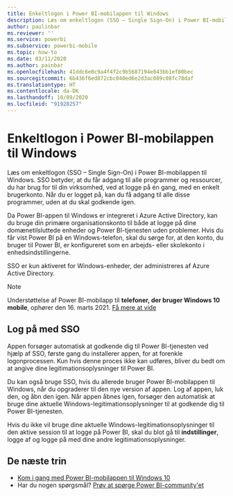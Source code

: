 ```yaml
---
title: Enkeltlogon i Power BI-mobilappen til Windows
description: Læs om enkeltlogon (SSO – Single Sign-On) i Power BI-mobilappen til Windows. SSO betyder, at du får adgang til alle programmer og ressourcer, du har brug for til din virksomhed, ved at logge på én gang, med en enkelt brugerkonto.
author: paulinbar
ms.reviewer: ''
ms.service: powerbi
ms.subservice: powerbi-mobile
ms.topic: how-to
ms.date: 03/11/2020
ms.author: painbar
ms.openlocfilehash: 41ddc6e0c9a4f4f2c9b5687194e043bb1ef80bec
ms.sourcegitcommit: 6b436f6ed872cbc040ed6e2d3ac089c08fc78daf
ms.translationtype: HT
ms.contentlocale: da-DK
ms.lasthandoff: 10/09/2020
ms.locfileid: "91928257"
---
```

# <a name="single-sign-on-in-the-power-bi-mobile-windows-app"></a>Enkeltlogon i Power BI-mobilappen til Windows

Læs om enkeltlogon (SSO – Single Sign-On) i Power BI-mobilappen til Windows. SSO betyder, at du får adgang til alle programmer og ressourcer, du har brug for til din virksomhed, ved at logge på én gang, med en enkelt brugerkonto. Når du er logget på, kan du få adgang til alle disse programmer, uden at du skal godkende igen. 

Da Power BI-appen til Windows er integreret i Azure Active Directory, kan du bruge din primære organisationskonto til både at logge på dine domænetilsluttede enheder og Power BI-tjenesten uden problemer. Hvis du får vist Power BI på en Windows-telefon, skal du sørge for, at den konto, du bruger til Power BI, er konfigureret som en arbejds- eller skolekonto i enhedsindstillingerne.  

SSO er kun aktiveret for Windows-enheder, der administreres af Azure Active Directory.

>[!NOTE]
>Understøttelse af Power BI-mobilapp til **telefoner, der bruger Windows 10 mobile**, ophører den 16. marts 2021. [Få mere at vide](/legal/powerbi/powerbi-mobile/power-bi-mobile-app-end-of-support-for-windows-phones)

## <a name="sign-in-with-sso"></a>Log på med SSO

Appen forsøger automatisk at godkende dig til Power BI-tjenesten ved hjælp af SSO, første gang du installerer appen, for at forenkle logonprocessen. Kun hvis denne proces ikke kan udføres, bliver du bedt om at angive dine legitimationsoplysninger til Power BI.  

Du kan også bruge SSO, hvis du allerede bruger Power BI-mobilappen til Windows, når du opgraderer til den nye version af appen. Log af appen, luk den, og åbn den igen. Når appen åbnes igen, forsøger den automatisk at bruge dine aktuelle Windows-legitimationsoplysninger til at godkende dig til Power BI-tjenesten. 

Hvis du ikke vil bruge dine aktuelle Windows-legitimationsoplysninger til den aktive session til at logge på Power BI, skal du blot gå til **indstillinger**, logge af og logge på med dine andre legitimationsoplysninger. 
 
## <a name="next-steps"></a>De næste trin

- [Kom i gang med Power BI-mobilappen til Windows 10](mobile-windows-10-phone-app-get-started.md)
- Har du nogen spørgsmål? [Prøv at spørge Power BI-community'et](https://community.powerbi.com/)
